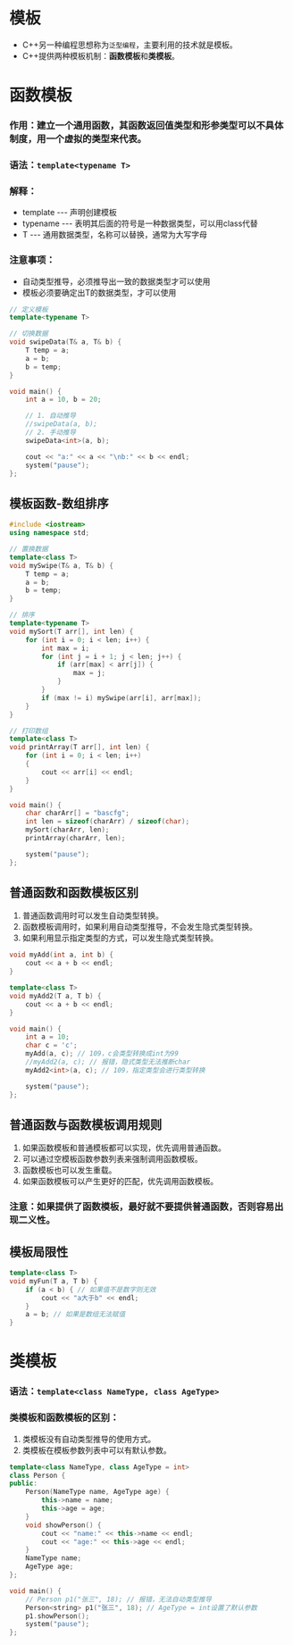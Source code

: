 # 模板
* C++另一种编程思想称为`泛型编程`，主要利用的技术就是模板。
* C++提供两种模板机制：**函数模板**和**类模板**。

# 函数模板
### 作用：建立一个通用函数，其函数返回值类型和形参类型可以不具体制度，用一个**虚拟的类型**来代表。
### 语法：`template<typename T>`
### 解释：
* template --- 声明创建模板
* typename --- 表明其后面的符号是一种数据类型，可以用class代替
* T --- 通用数据类型，名称可以替换，通常为大写字母

### 注意事项：
* 自动类型推导，必须推导出一致的数据类型才可以使用
* 模板必须要确定出T的数据类型，才可以使用

```cpp
// 定义模板
template<typename T>

// 切换数据
void swipeData(T& a, T& b) {
	T temp = a;
	a = b;
	b = temp;
}

void main() {
	int a = 10, b = 20;

	// 1. 自动推导
	//swipeData(a, b);
	// 2. 手动推导
	swipeData<int>(a, b);

	cout << "a:" << a << "\nb:" << b << endl;
	system("pause");
};
```

## 模板函数-数组排序
```cpp
#include <iostream>
using namespace std;

// 置换数据
template<class T>
void mySwipe(T& a, T& b) {
	T temp = a;
	a = b;
	b = temp;
}

// 排序
template<typename T>
void mySort(T arr[], int len) {
	for (int i = 0; i < len; i++) {
		int max = i;
		for (int j = i + 1; j < len; j++) {
			if (arr[max] < arr[j]) {
				max = j;
			}
		}
		if (max != i) mySwipe(arr[i], arr[max]);
	}
}

// 打印数组
template<class T>
void printArray(T arr[], int len) {
	for (int i = 0; i < len; i++)
	{
		cout << arr[i] << endl;
	}
}

void main() {
	char charArr[] = "bascfg";
	int len = sizeof(charArr) / sizeof(char);
	mySort(charArr, len);
	printArray(charArr, len);

	system("pause");
};
```

## 普通函数和函数模板区别
1. 普通函数调用时可以发生自动类型转换。
2. 函数模板调用时，如果利用自动类型推导，不会发生隐式类型转换。
3. 如果利用显示指定类型的方式，可以发生隐式类型转换。
```cpp
void myAdd(int a, int b) {
	cout << a + b << endl;
}

template<class T>
void myAdd2(T a, T b) {
	cout << a + b << endl;
}

void main() {
	int a = 10;
	char c = 'c';
	myAdd(a, c); // 109，c会类型转换成int为99
	//myAdd2(a, c); // 报错，隐式类型无法推断char
	myAdd2<int>(a, c); // 109，指定类型会进行类型转换

	system("pause");
};
```

## 普通函数与函数模板调用规则
1. 如果函数模板和普通模板都可以实现，优先调用普通函数。
2. 可以通过空模板函数参数列表来强制调用函数模板。
3. 函数模板也可以发生重载。
4. 如果函数模板可以产生更好的匹配，优先调用函数模板。

### 注意：如果提供了函数模板，最好就不要提供普通函数，否则容易出现二义性。

## 模板局限性
```cpp
template<class T>
void myFun(T a, T b) {
	if (a < b) { // 如果值不是数字则无效
		cout << "a大于b" << endl;
	}
	a = b; // 如果是数组无法赋值
}
```

# 类模板
### 语法：`template<class NameType, class AgeType>`
### 类模板和函数模板的区别：
1. 类模板没有自动类型推导的使用方式。
2. 类模板在模板参数列表中可以有默认参数。
```cpp
template<class NameType, class AgeType = int>
class Person {
public:
	Person(NameType name, AgeType age) {
		this->name = name;
		this->age = age;
	}
	void showPerson() {
		cout << "name:" << this->name << endl;
		cout << "age:" << this->age << endl;
	}
	NameType name;
	AgeType age;
};

void main() {
	// Person p1("张三", 18); // 报错，无法自动类型推导
	Person<string> p1("张三", 18); // AgeType = int设置了默认参数
	p1.showPerson();
	system("pause");
};
```